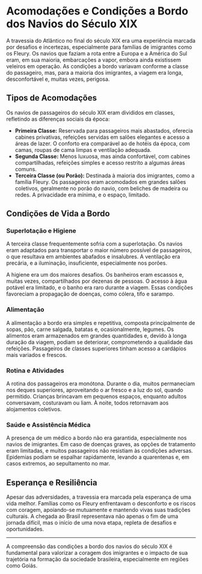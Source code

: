 # Acomodações e Condições a Bordo dos Navios do Século XIX

A travessia do Atlântico no final do século XIX era uma experiência marcada por desafios e incertezas, especialmente para famílias de imigrantes como os Fleury. Os navios que faziam a rota entre a Europa e a América do Sul eram, em sua maioria, embarcações a vapor, embora ainda existissem veleiros em operação. As condições a bordo variavam conforme a classe do passageiro, mas, para a maioria dos imigrantes, a viagem era longa, desconfortável e, muitas vezes, perigosa.

## Tipos de Acomodações

Os navios de passageiros do século XIX eram divididos em classes, refletindo as diferenças sociais da época:

- **Primeira Classe:** Reservada para passageiros mais abastados, oferecia cabines privativas, refeições servidas em salões elegantes e acesso a áreas de lazer. O conforto era comparável ao de hotéis da época, com camas, roupas de cama limpas e ventilação adequada.
- **Segunda Classe:** Menos luxuosa, mas ainda confortável, com cabines compartilhadas, refeições simples e acesso restrito a algumas áreas comuns.
- **Terceira Classe (ou Porão):** Destinada à maioria dos imigrantes, como a família Fleury. Os passageiros eram acomodados em grandes salões coletivos, geralmente no porão do navio, com beliches de madeira ou redes. A privacidade era mínima, e o espaço, limitado.

## Condições de Vida a Bordo

### Superlotação e Higiene

A terceira classe frequentemente sofria com a superlotação. Os navios eram adaptados para transportar o maior número possível de passageiros, o que resultava em ambientes abafados e insalubres. A ventilação era precária, e a iluminação, insuficiente, especialmente nos porões.

A higiene era um dos maiores desafios. Os banheiros eram escassos e, muitas vezes, compartilhados por dezenas de pessoas. O acesso à água potável era limitado, e o banho era raro durante a viagem. Essas condições favoreciam a propagação de doenças, como cólera, tifo e sarampo.

### Alimentação

A alimentação a bordo era simples e repetitiva, composta principalmente de sopas, pão, carne salgada, batatas e, ocasionalmente, legumes. Os alimentos eram armazenados em grandes quantidades e, devido à longa duração da viagem, podiam se deteriorar, comprometendo a qualidade das refeições. Passageiros de classes superiores tinham acesso a cardápios mais variados e frescos.

### Rotina e Atividades

A rotina dos passageiros era monótona. Durante o dia, muitos permaneciam nos deques superiores, aproveitando o ar fresco e a luz do sol, quando permitido. Crianças brincavam em pequenos espaços, enquanto adultos conversavam, costuravam ou liam. À noite, todos retornavam aos alojamentos coletivos.

### Saúde e Assistência Médica

A presença de um médico a bordo não era garantida, especialmente nos navios de imigrantes. Em caso de doenças graves, as opções de tratamento eram limitadas, e muitos passageiros não resistiam às condições adversas. Epidemias podiam se espalhar rapidamente, levando a quarentenas e, em casos extremos, ao sepultamento no mar.

## Esperança e Resiliência

Apesar das adversidades, a travessia era marcada pela esperança de uma vida melhor. Famílias como os Fleury enfrentavam o desconforto e os riscos com coragem, apoiando-se mutuamente e mantendo vivas suas tradições culturais. A chegada ao Brasil representava não apenas o fim de uma jornada difícil, mas o início de uma nova etapa, repleta de desafios e oportunidades.

---

A compreensão das condições a bordo dos navios do século XIX é fundamental para valorizar a coragem dos imigrantes e o impacto de sua trajetória na formação da sociedade brasileira, especialmente em regiões como Goiás.